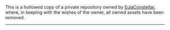 This is a hollowed copy of a private repository owned by [EulaConstellar](https://github.com/EulaConstellar), where, in keeping with the wishes of the owner, all owned assets have been removed.

----


